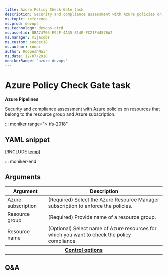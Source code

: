 ```yaml
---
title: Azure Policy Check Gate task
description: Security and compliance assessment with Azure policies on resources that belong to the resource group and Azure subscription.
ms.topic: reference
ms.prod: devops
ms.technology: devops-cicd
ms.assetid: 8BA74703-E94F-4A35-814E-FC21F44578A2
ms.manager: mijacobs
ms.custom: seodec18
ms.author: ronai
author: RoopeshNair
ms.date: 12/07/2018
monikerRange: 'azure-devops'
---
```


# Azure Policy Check Gate task

**Azure Pipelines**

Security and compliance assessment with Azure policies on resources that belong to the resource group and Azure subscription.

::: moniker range="> tfs-2018"

## YAML snippet

[!INCLUDE [temp](../_shared/yaml/AzurePolicyV0.md)]

::: moniker-end

## Arguments

<table><thead><tr><th>Argument</th><th>Description</th></tr></thead>
<tr><td>Azure subscription</td><td>(Required) Select the Azure Resource Manager subscription to enforce the policies.</td></tr>
<tr><td>Resource group</td><td>(Required) Provide name of a resource group.</td></tr>
<tr><td>Resource name</td><td>(Optional) Select name of Azure resources for which you want to check the policy compliance.</td></tr>


<tr>
<th style="text-align: center" colspan="2"><a href="~/pipelines/process/tasks.md#controloptions" data-raw-source="[Control options](../../process/tasks.md#controloptions)">Control options</a></th>
</tr>

</table>

## Q&A

<!-- BEGINSECTION class="md-qanda" -->

<!-- ENDSECTION -->
